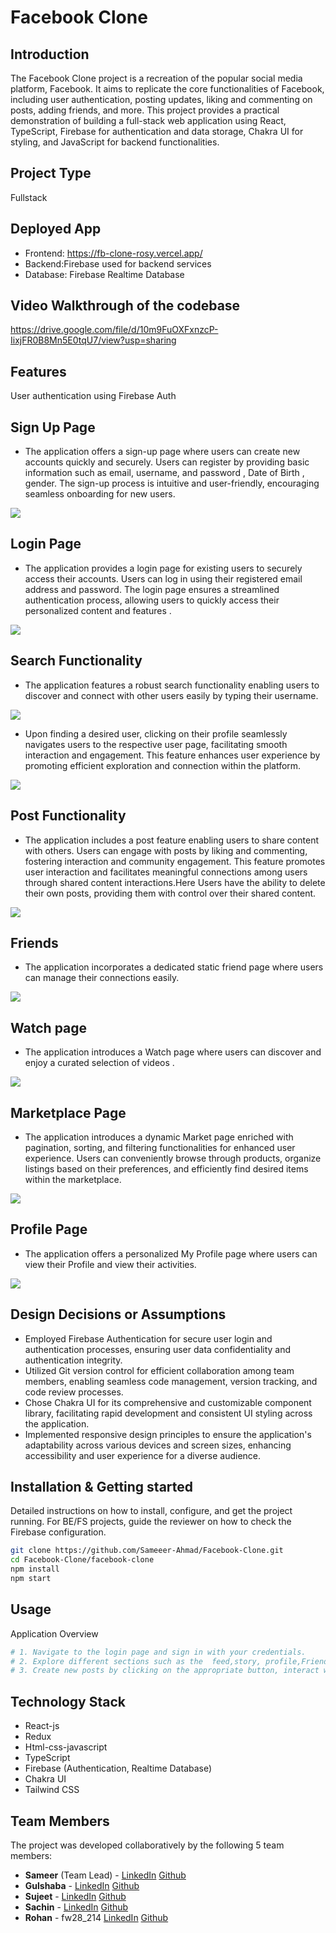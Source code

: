 # Facebook Clone

## Introduction
The Facebook Clone project is a recreation of the popular social media platform, Facebook. It aims to replicate the core functionalities of Facebook, including user authentication, posting updates, liking and commenting on posts, adding friends, and more. This project provides a practical demonstration of building a full-stack web application using React, TypeScript, Firebase for authentication and data storage, Chakra UI for styling, and JavaScript for backend functionalities.

## Project Type
Fullstack

## Deployed App
- Frontend: https://fb-clone-rosy.vercel.app/
- Backend:Firebase used for backend services
- Database: Firebase Realtime Database


## Video Walkthrough of the codebase
https://drive.google.com/file/d/10m9FuOXFxnzcP-IixjFR0B8Mn5E0tqU7/view?usp=sharing

## Features
User authentication using Firebase Auth
## Sign Up Page
- The application offers a sign-up page where users can create new accounts quickly and securely. Users can register by providing basic information such as email, username, and password , Date of Birth , gender. The sign-up process is intuitive and user-friendly, encouraging seamless onboarding for new users.

<img src="https://github.com/Sameeer-Ahmad/Facebook-Clone/blob/main/facebook-clone/src/Images/Screensort/SignUp.JPG">

## Login Page
- The application provides a login page for existing users to securely access their accounts. Users can log in using their registered email address and password. The login page ensures a streamlined authentication process, allowing users to quickly access their personalized content and features .

<img src="https://github.com/Sameeer-Ahmad/Facebook-Clone/blob/main/facebook-clone/src/Images/Screensort/login.JPG">

## Search Functionality
- The application features a robust search functionality enabling users to discover and connect with other users easily by typing their username. 

<img src="https://github.com/Sameeer-Ahmad/Facebook-Clone/blob/main/facebook-clone/src/Images/Screensort/Search.jpg">

- Upon finding a desired user, clicking on their profile seamlessly navigates users to the respective user page, facilitating smooth interaction and engagement. This feature enhances user experience by promoting efficient exploration and connection within the platform.

<img src="https://github.com/Sameeer-Ahmad/Facebook-Clone/blob/main/facebook-clone/src/Images/Screensort/Search_Result.jpg">

## Post Functionality
- The application includes a post feature enabling users to share content with others. Users can engage with posts by liking and commenting, fostering interaction and community engagement. This feature promotes user interaction and facilitates meaningful connections among users through shared content interactions.Here Users have the ability to delete their own posts, providing them with control over their shared content.

<img src="https://github.com/Sameeer-Ahmad/Facebook-Clone/blob/main/facebook-clone/src/Images/Screensort/Post.jpg">


## Friends
- The application incorporates a dedicated static friend page where users can manage their connections easily. 

<img src="https://github.com/Sameeer-Ahmad/Facebook-Clone/blob/main/facebook-clone/src/Images/Screensort/friends.JPG">

##  Watch page
- The application introduces a Watch page where users can discover and enjoy a curated selection of videos .

<img src="https://github.com/Sameeer-Ahmad/Facebook-Clone/blob/main/facebook-clone/src/Images/Screensort/videopage.JPG">

## Marketplace Page
- The application introduces a dynamic Market page enriched with pagination, sorting, and filtering functionalities for enhanced user experience. Users can conveniently browse through products, organize listings based on their preferences, and efficiently find desired items within the marketplace.

<img src="https://github.com/Sameeer-Ahmad/Facebook-Clone/blob/main/facebook-clone/src/Images/Screensort/marketpage.jpg">


## Profile Page
- The application offers a personalized My Profile page where users can view their Profile and view their activities.

<img src="https://github.com/Sameeer-Ahmad/Facebook-Clone/blob/main/facebook-clone/src/Images/Screensort/profilepage.JPG">

## Design Decisions or Assumptions
- Employed Firebase Authentication for secure user login and authentication processes, ensuring user data confidentiality and authentication integrity.
- Utilized Git version control for efficient collaboration among team members, enabling seamless code management, version tracking, and code review processes.
- Chose Chakra UI for its comprehensive and customizable component library, facilitating rapid development and consistent UI styling across the application.
- Implemented responsive design principles to ensure the application's adaptability across various devices and screen sizes, enhancing accessibility and user experience for a diverse audience.

## Installation & Getting started
Detailed instructions on how to install, configure, and get the project running. For BE/FS projects, guide the reviewer on how to check the Firebase configuration.

```bash
git clone https://github.com/Sameeer-Ahmad/Facebook-Clone.git
cd Facebook-Clone/facebook-clone
npm install
npm start

```

## Usage
Application Overview

```bash
# 1. Navigate to the login page and sign in with your credentials.
# 2. Explore different sections such as the  feed,story, profile,Friends, Marketplace, watch and others available in the navigation menu.
# 3. Create new posts by clicking on the appropriate button, interact with existing posts by liking or commenting on them, and manage your profile settings as needed.
```

## Technology Stack
- React-js
- Redux
- Html-css-javascript
- TypeScript
- Firebase (Authentication, Realtime Database)
- Chakra UI
- Tailwind CSS

## Team Members
The project was developed collaboratively by the following 5 team members:

+ **Sameer** (Team Lead) - 
   <a href="https://www.linkedin.com/in/sameer-ahmad-aa985428b/">LinkedIn</a>
     <a href="https://github.com/Sameeer-Ahmad">Github</a>
+ **Gulshaba** - 
  <a href="https://www.linkedin.com/in/gulshaba-parveen/">LinkedIn</a>
     <a href="https://github.com/Gulshaba-Parveen">Github</a>
+ **Sujeet** - 
    <a href="https://www.linkedin.com/in/sujeet-kumar-2b4750195">LinkedIn</a>
     <a href="https://github.com/suj01">Github</a>
+ **Sachin** - 
  <a href="https://www.linkedin.com/in/sachin-kumanache/">LinkedIn</a>
     <a href="https://github.com/sachinkumanache">Github</a>
+ **Rohan** - fw28_214
   <a href="https://www.linkedin.com/in/rohansethi347">LinkedIn</a>
     <a href="https://github.com/ROHANKUMAR347">Github</a>

